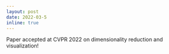 ```yaml
---
layout: post
date: 2022-03-5 
inline: true
---
```


Paper accepted at CVPR 2022 on dimensionality reduction and visualization!
